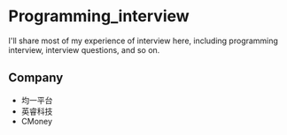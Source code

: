 # Programming_interview
I'll share most of my experience of interview here, including programming interview, interview questions, and so on.

## Company
* 均一平台
* 英睿科技
* CMoney
